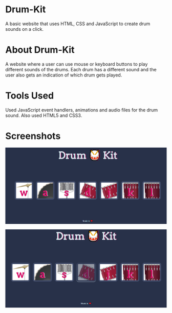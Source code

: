 # Drum-Kit
A basic website that uses HTML, CSS and JavaScript to create drum sounds on a click.

# About Drum-Kit
A website where a user can use mouse or keyboard buttons to play different sounds of the drums. Each drum has a different sound and the user also gets an indication of which drum gets played.

# Tools Used
Used JavaScript event handlers, animations and audio files for the drum sound. Also used HTML5 and CSS3.

# Screenshots
![](images/initial-page.png)

![](images/button-pressed.png)
